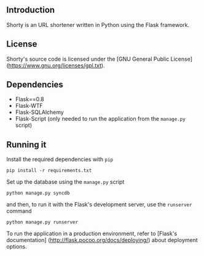## Introduction

Shorty is an URL shortener written in Python using the Flask framework.

## License

Shorty's source code is licensed under the [GNU General Public License]
(https://www.gnu.org/licenses/gpl.txt).

## Dependencies

- Flask==0.8
- Flask-WTF
- Flask-SQLAlchemy
- Flask-Script (only needed to run the application from the `manage.py` script)

## Running it

Install the required dependencies with `pip`

    pip install -r requirements.txt

Set up the database using the `manage.py` script

    python manage.py syncdb

and then, to run it with the Flask's development server, use the `runserver` command

    python manage.py runserver

To run the application in a production environment, refer to [Flask's documentation]
(http://flask.pocoo.org/docs/deploying/)
about deployment options.
